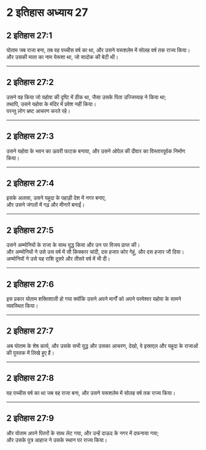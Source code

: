 # 2 इतिहास अध्याय 27

## 2 इतिहास 27:1

योताम जब राजा बना, तब वह पच्चीस वर्ष का था, और उसने यरूशलेम में सोलह वर्ष तक राज्य किया।  
और उसकी माता का नाम येरूशा था, जो सादोक की बेटी थी।

---

## 2 इतिहास 27:2

उसने वह किया जो यहोवा की दृष्टि में ठीक था, जैसा उसके पिता उज्जिय्याह ने किया था;  
तथापि, उसने यहोवा के मंदिर में प्रवेश नहीं किया।  
परन्तु लोग भ्रष्ट आचरण करते रहे।

---

## 2 इतिहास 27:3

उसने यहोवा के भवन का ऊपरी फाटक बनाया, और उसने ओपेल की दीवार का विस्तारपूर्वक निर्माण किया।

---

## 2 इतिहास 27:4

इसके अलावा, उसने यहूदा के पहाड़ी देश में नगर बनाए,  
और उसने जंगलों में गढ़ और मीनारें बनाईं।

---

## 2 इतिहास 27:5

उसने अम्मोनियों के राजा के साथ युद्ध किया और उन पर विजय प्राप्त की।  
और अम्मोनियों ने उसे उस वर्ष में सौ किक्कार चांदी, दस हजार कोर गेहूं, और दस हजार जौ दिया।  
अम्मोनियों ने उसे यह राशि दूसरे और तीसरे वर्ष में भी दी।

---

## 2 इतिहास 27:6

इस प्रकार योताम शक्तिशाली हो गया क्योंकि उसने अपने मार्गों को अपने परमेश्वर यहोवा के सामने व्यवस्थित किया।

---

## 2 इतिहास 27:7

अब योताम के शेष कार्य, और उसके सभी युद्ध और उसका आचरण, देखो, वे इस्राएल और यहूदा के राजाओं की पुस्तक में लिखे हुए हैं।

---

## 2 इतिहास 27:8

वह पच्चीस वर्ष का था जब वह राजा बना, और उसने यरूशलेम में सोलह वर्ष तक राज्य किया।

---

## 2 इतिहास 27:9

और योताम अपने पितरों के साथ लेट गया, और उन्हें दाऊद के नगर में दफनाया गया;  
और उसके पुत्र आहाज ने उसके स्थान पर राज्य किया।
